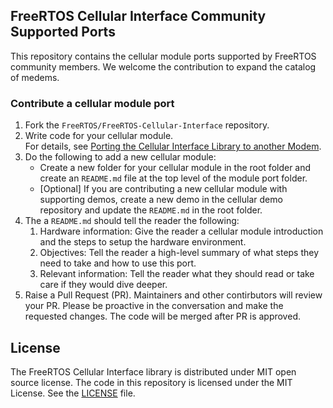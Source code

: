## FreeRTOS Cellular Interface Community Supported Ports

This repository contains the cellular module ports supported by FreeRTOS community members. We welcome the contribution to expand the catalog of medems.

### Contribute a cellular module port

1. Fork the ```FreeRTOS/FreeRTOS-Cellular-Interface``` repository.
2. Write code for your cellular module.  
    For details, see [Porting the Cellular Interface Library to another Modem](https://www.freertos.org/cellular-porting-guide.html).
3. Do the following to add a new cellular module:  
   - Create a new folder for your cellular module in the root folder and create an ```README.md``` file at the top level of the module port folder.
   - [Optional] If you are contributing a new cellular module with supporting demos, create a new demo in the cellular demo repository and update the ```README.md``` in the root folder.
4. The a ```README.md``` should tell the reader the following:
    1. Hardware information: Give the reader a cellular module introduction and the steps to setup the hardware environment.
    2. Objectives: Tell the reader a high-level summary of what steps they need to take and how to use this port. 
    3. Relevant information: Tell the reader what they should read or take care if they would dive deeper.
5. Raise a Pull Request (PR). Maintainers and other contirbutors will review your PR. Please be proactive in the conversation and make the requested changes. The code will be merged after PR is approved. 

## License

The FreeRTOS Cellular Interface library is distributed under MIT open source license. The code in this repository is licensed under the MIT License. See the [LICENSE](https://github.com/FreeRTOS/FreeRTOS-Kernel-Community-Supported-Ports/blob/main/LICENSE) file.
